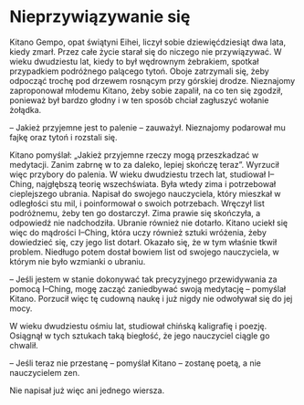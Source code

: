 # Nieprzywiązywanie się

Kitano Gempo, opat świątyni Eihei, liczył sobie dziewięćdziesiąt dwa lata, kiedy zmarł. Przez całe życie starał się do niczego nie przywiązywać. W wieku dwudziestu lat, kiedy to był wędrownym żebrakiem, spotkał przypadkiem podróżnego palącego tytoń. Oboje zatrzymali się, żeby odpocząć trochę pod drzewem rosnącym przy górskiej drodze. Nieznajomy zaproponował młodemu Kitano, żeby sobie zapalił, na co ten się zgodził, ponieważ był bardzo głodny i w ten sposób chciał zagłuszyć wołanie żołądka.

– Jakież przyjemne jest to palenie – zauważył. Nieznajomy podarował mu fajkę oraz tytoń i rozstali się.

Kitano pomyślał: „Jakież przyjemne rzeczy mogą przeszkadzać w medytacji. Zanim zabrnę w to za daleko, lepiej skończę teraz”. Wyrzucił więc przybory do palenia.
W wieku dwudziestu trzech lat, studiował I–Ching, najgłębszą teorię wszechświata. Była wtedy zima i potrzebował cieplejszego ubrania. Napisał do swojego nauczyciela, który mieszkał w odległości stu mil, i poinformował o swoich potrzebach. Wręczył list podróżnemu, żeby ten go dostarczył. Zima prawie się skończyła, a odpowiedź nie nadchodziła. Ubranie również nie dotarło. Kitano uciekł się więc do mądrości I–Ching, która uczy również sztuki wróżenia, żeby dowiedzieć się, czy jego list dotarł. Okazało się, że w tym właśnie tkwił problem. Niedługo potem dostał bowiem list od swojego nauczyciela, w którym nie było wzmianki o ubraniu.

– Jeśli jestem w stanie dokonywać tak precyzyjnego przewidywania za pomocą I–Ching, mogę zacząć zaniedbywać swoją medytację – pomyślał Kitano. Porzucił więc tę cudowną naukę i już nigdy nie odwoływał się do jej mocy.

W wieku dwudziestu ośmiu lat, studiował chińską kaligrafię i poezję. Osiągnął w tych sztukach taką biegłość, że jego nauczyciel ciągle go chwalił.

– Jeśli teraz nie przestanę – pomyślał Kitano – zostanę poetą, a nie nauczycielem zen.

Nie napisał już więc ani jednego wiersza.
